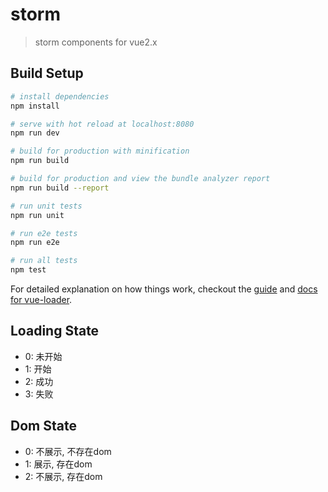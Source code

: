 # storm

> storm components for vue2.x

## Build Setup

``` bash
# install dependencies
npm install

# serve with hot reload at localhost:8080
npm run dev

# build for production with minification
npm run build

# build for production and view the bundle analyzer report
npm run build --report

# run unit tests
npm run unit

# run e2e tests
npm run e2e

# run all tests
npm test
```

For detailed explanation on how things work, checkout the [guide](http://vuejs-templates.github.io/webpack/) and [docs for vue-loader](http://vuejs.github.io/vue-loader).

## Loading State
- 0: 未开始
- 1: 开始
- 2: 成功
- 3: 失败

## Dom State
- 0: 不展示, 不存在dom
- 1: 展示, 存在dom
- 2: 不展示, 存在dom
